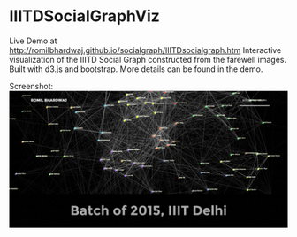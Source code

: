 # IIITDSocialGraphViz
Live Demo at http://romilbhardwaj.github.io/socialgraph/IIITDsocialgraph.htm
Interactive visualization of the IIITD Social Graph constructed from the farewell images. Built with d3.js and bootstrap. More details can be found in the demo.

Screenshot:
![alt tag](https://raw.githubusercontent.com/romilbhardwaj/IIITDSocialGraphViz/master/screenshot/Capture.PNG)
